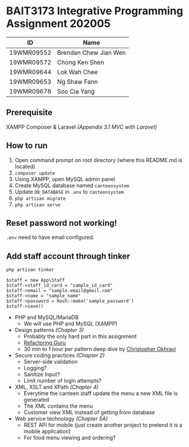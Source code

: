 # BAIT3173 Integrative Programming Assignment 202005

| ID         | Name                  |
| ---------- | --------------------- |
| 19WMR09552 | Brendan Chew Jian Wen |
| 19WMR09572 | Chong Ken Shen        |
| 19WMR09644 | Lok Wah Chee          |
| 19WMR09653 | Ng Shaw Fann          |
| 19WMR09678 | Soo Cia Yang          |

## Prerequisite 
XAMPP
Composer & Laravel *(Appendix 3.1 MVC with Laravel)*

## How to run
1. Open command prompt on root directory (where this README.md is located)
2. `composer update`
3. Using XAMPP, open MySQL admin panel
4. Create MySQL database named `canteensystem`
5. Update `DB_DATABASE` in `.env` to `canteensystem`
6. `php artisan migrate`
7. `php artisan serve`

## Reset password not working!

`.env` need to have email configured.

## Add staff account through tinker

    php artisan tinker

    $staff = new App\Staff
    $staff->staff_id_card = "sample_id_card"
    $staff->email = "sample.email@gmail.com"
    $staff->name = "sample_name"
    $staff->password = Hash::make('sample_password')
    $staff->save()



- PHP and MySQL/MariaDB
    - We will use PHP and MySQL (XAMPP)
- Design patterns *(Chapter 3)*
    - Probably the only hard part in this assignment
    - [Refactoring Guru](https://refactoring.guru/design-patterns/catalog)
    - 30 min to 1 hour per pattern deep dive by [Christopher Okhravi](https://www.youtube.com/playlist?list=PLrhzvIcii6GNjpARdnO4ueTUAVR9eMBpc)
- Secure coding practices *(Chapter 2)*
    - Server-side validation
    - Logging?
    - Sanitize Input?
    - Limit number of login attempts?
- XML, XSLT and XPath *(Chapter 4)*
    - Everytime the canteen staff update the menu a new XML file is generated
    - The XML contains the menu
    - Customer view XML instead of getting from database
- Web service technology *(Chapter 5A)*
    - REST API for mobile (just create another project to pretend it is a mobile application)
    - For food menu viewing and ordering?